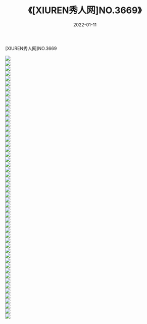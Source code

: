 ﻿---
layout: post
title:  《[XIUREN秀人网]NO.3669》
date:   2022-01-11
img: http://img.660000.xyz/Sharelink/秀人网/秀人网第04部分/[XIUREN秀人网]NO.3669/000.jpg
categories: [美女, 清纯, 唯美]
---

[XIUREN秀人网]NO.3669

 ![](http://img.660000.xyz/Sharelink/秀人网/秀人网第04部分/[XIUREN秀人网]NO.3669/001.jpg) <br>![](http://img.660000.xyz/Sharelink/秀人网/秀人网第04部分/[XIUREN秀人网]NO.3669/002.jpg) <br>![](http://img.660000.xyz/Sharelink/秀人网/秀人网第04部分/[XIUREN秀人网]NO.3669/003.jpg) <br>![](http://img.660000.xyz/Sharelink/秀人网/秀人网第04部分/[XIUREN秀人网]NO.3669/004.jpg) <br>![](http://img.660000.xyz/Sharelink/秀人网/秀人网第04部分/[XIUREN秀人网]NO.3669/005.jpg) <br>![](http://img.660000.xyz/Sharelink/秀人网/秀人网第04部分/[XIUREN秀人网]NO.3669/006.jpg) <br>![](http://img.660000.xyz/Sharelink/秀人网/秀人网第04部分/[XIUREN秀人网]NO.3669/007.jpg) <br>![](http://img.660000.xyz/Sharelink/秀人网/秀人网第04部分/[XIUREN秀人网]NO.3669/008.jpg) <br>![](http://img.660000.xyz/Sharelink/秀人网/秀人网第04部分/[XIUREN秀人网]NO.3669/009.jpg) <br>![](http://img.660000.xyz/Sharelink/秀人网/秀人网第04部分/[XIUREN秀人网]NO.3669/010.jpg) <br>![](http://img.660000.xyz/Sharelink/秀人网/秀人网第04部分/[XIUREN秀人网]NO.3669/011.jpg) <br>![](http://img.660000.xyz/Sharelink/秀人网/秀人网第04部分/[XIUREN秀人网]NO.3669/012.jpg) <br>![](http://img.660000.xyz/Sharelink/秀人网/秀人网第04部分/[XIUREN秀人网]NO.3669/013.jpg) <br>![](http://img.660000.xyz/Sharelink/秀人网/秀人网第04部分/[XIUREN秀人网]NO.3669/014.jpg) <br>![](http://img.660000.xyz/Sharelink/秀人网/秀人网第04部分/[XIUREN秀人网]NO.3669/015.jpg) <br>![](http://img.660000.xyz/Sharelink/秀人网/秀人网第04部分/[XIUREN秀人网]NO.3669/016.jpg) <br>![](http://img.660000.xyz/Sharelink/秀人网/秀人网第04部分/[XIUREN秀人网]NO.3669/017.jpg) <br>![](http://img.660000.xyz/Sharelink/秀人网/秀人网第04部分/[XIUREN秀人网]NO.3669/018.jpg) <br>![](http://img.660000.xyz/Sharelink/秀人网/秀人网第04部分/[XIUREN秀人网]NO.3669/019.jpg) <br>![](http://img.660000.xyz/Sharelink/秀人网/秀人网第04部分/[XIUREN秀人网]NO.3669/020.jpg) <br>![](http://img.660000.xyz/Sharelink/秀人网/秀人网第04部分/[XIUREN秀人网]NO.3669/021.jpg) <br>![](http://img.660000.xyz/Sharelink/秀人网/秀人网第04部分/[XIUREN秀人网]NO.3669/022.jpg) <br>![](http://img.660000.xyz/Sharelink/秀人网/秀人网第04部分/[XIUREN秀人网]NO.3669/023.jpg) <br>![](http://img.660000.xyz/Sharelink/秀人网/秀人网第04部分/[XIUREN秀人网]NO.3669/024.jpg) <br>![](http://img.660000.xyz/Sharelink/秀人网/秀人网第04部分/[XIUREN秀人网]NO.3669/025.jpg) <br>![](http://img.660000.xyz/Sharelink/秀人网/秀人网第04部分/[XIUREN秀人网]NO.3669/026.jpg) <br>![](http://img.660000.xyz/Sharelink/秀人网/秀人网第04部分/[XIUREN秀人网]NO.3669/027.jpg) <br>![](http://img.660000.xyz/Sharelink/秀人网/秀人网第04部分/[XIUREN秀人网]NO.3669/028.jpg) <br>![](http://img.660000.xyz/Sharelink/秀人网/秀人网第04部分/[XIUREN秀人网]NO.3669/029.jpg) <br>![](http://img.660000.xyz/Sharelink/秀人网/秀人网第04部分/[XIUREN秀人网]NO.3669/030.jpg) <br>![](http://img.660000.xyz/Sharelink/秀人网/秀人网第04部分/[XIUREN秀人网]NO.3669/031.jpg) <br>![](http://img.660000.xyz/Sharelink/秀人网/秀人网第04部分/[XIUREN秀人网]NO.3669/032.jpg) <br>![](http://img.660000.xyz/Sharelink/秀人网/秀人网第04部分/[XIUREN秀人网]NO.3669/033.jpg) <br>![](http://img.660000.xyz/Sharelink/秀人网/秀人网第04部分/[XIUREN秀人网]NO.3669/034.jpg) <br>![](http://img.660000.xyz/Sharelink/秀人网/秀人网第04部分/[XIUREN秀人网]NO.3669/035.jpg) <br>![](http://img.660000.xyz/Sharelink/秀人网/秀人网第04部分/[XIUREN秀人网]NO.3669/036.jpg) <br>![](http://img.660000.xyz/Sharelink/秀人网/秀人网第04部分/[XIUREN秀人网]NO.3669/037.jpg) <br>![](http://img.660000.xyz/Sharelink/秀人网/秀人网第04部分/[XIUREN秀人网]NO.3669/038.jpg) <br>![](http://img.660000.xyz/Sharelink/秀人网/秀人网第04部分/[XIUREN秀人网]NO.3669/039.jpg) <br>![](http://img.660000.xyz/Sharelink/秀人网/秀人网第04部分/[XIUREN秀人网]NO.3669/040.jpg) <br>![](http://img.660000.xyz/Sharelink/秀人网/秀人网第04部分/[XIUREN秀人网]NO.3669/041.jpg) <br>![](http://img.660000.xyz/Sharelink/秀人网/秀人网第04部分/[XIUREN秀人网]NO.3669/042.jpg) <br>![](http://img.660000.xyz/Sharelink/秀人网/秀人网第04部分/[XIUREN秀人网]NO.3669/043.jpg) <br>![](http://img.660000.xyz/Sharelink/秀人网/秀人网第04部分/[XIUREN秀人网]NO.3669/044.jpg) <br>![](http://img.660000.xyz/Sharelink/秀人网/秀人网第04部分/[XIUREN秀人网]NO.3669/045.jpg) <br>![](http://img.660000.xyz/Sharelink/秀人网/秀人网第04部分/[XIUREN秀人网]NO.3669/046.jpg) <br>![](http://img.660000.xyz/Sharelink/秀人网/秀人网第04部分/[XIUREN秀人网]NO.3669/047.jpg) <br>![](http://img.660000.xyz/Sharelink/秀人网/秀人网第04部分/[XIUREN秀人网]NO.3669/048.jpg) <br>![](http://img.660000.xyz/Sharelink/秀人网/秀人网第04部分/[XIUREN秀人网]NO.3669/049.jpg) <br>![](http://img.660000.xyz/Sharelink/秀人网/秀人网第04部分/[XIUREN秀人网]NO.3669/050.jpg) <br>![](http://img.660000.xyz/Sharelink/秀人网/秀人网第04部分/[XIUREN秀人网]NO.3669/051.jpg) <br>![](http://img.660000.xyz/Sharelink/秀人网/秀人网第04部分/[XIUREN秀人网]NO.3669/052.jpg) <br>